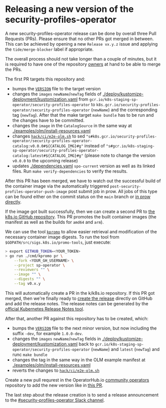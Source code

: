 # Releasing a new version of the security-profiles-operator

A new security-profiles-operator release can be done by overall three Pull Requests (PRs).
Please ensure that no other PRs got merged in between. This can be achieved by
opening a new `Release vx.y.z` issue and applying the `tide/merge-blocker` label
if appropriate.

The overall process should not take longer than a couple of minutes, but it is
required to have one of the repository [owners](./OWNERS) at hand to be able to
merge the PRs.

The first PR targets this repository and:

- bumps the [`VERSION`](VERSION) file to the target version
- changes the `images` `newName`/`newTag` fields of
  [./deploy/kustomize-deployment/kustomization.yaml](deploy/kustomize-deployment/kustomization.yaml)
  from `gcr.io/k8s-staging-sp-operator/security-profiles-operator` to
  `k8s.gcr.io/security-profiles-operator/security-profiles-operator` (`newName`) and the
  corresponding tag (`newTag`). After that the make target `make bundle`
  has to be run and the changes have to be committed.
- changes the `image` in the `CatalogSource` in the same way at
  [./examples/olm/install-resources.yaml](/examples/olm/install-resources.yaml)
- changes [`hack/ci/e2e-olm.sh`](/hack/ci/e2e-olm.sh) to sed
  `"s#k8s.gcr.io/security-profiles-operator/security-profiles-operator-catalog:v0.0.0#${CATALOG_IMG}#g"`
  instead of
  `"s#gcr.io/k8s-staging-sp-operator/security-profiles-operator-catalog:latest#${CATALOG_IMG}#g"`
  (please note to change the version `v0.0.0` to the upcoming release)
- updates [./dependencies.yaml](./dependencies.yaml) `spo-current` version as
  well as its linked files. Run `make verify-dependencies` to verify the
  results.

After this PR has been merged, we have to watch out the successful build of the
container image via the automatically triggered
`post-security-profiles-operator-push-image` post submit job in prow. All jobs of this
type can be found either on the commit status on the `main` branch or [in prow
directly](https://prow.k8s.io/?job=post-security-profiles-operator-push-image).

If the image got built successfully, then we can create a second PR to [the
k8s.io GitHub repository](https://github.com/kubernetes/k8s.io). This PR
promotes the built container images (the manifest as well as the builds for
`amd64` and `arm`).

We can use the tool
[`kpromo`](https://github.com/kubernetes-sigs/promo-tools#kpromo) to allow
easier retrieval and modification of the necessary container image digests.
To run the tool from `$GOPATH/src/sigs.k8s.io/promo-tools`, just execute:

```bash
> export GITHUB_TOKEN=<YOUR_TOKEN>
> go run ./cmd/kpromo pr \
    --fork <YOUR_GH_USERNAME> \
    --project sp-operator \
    --reviewers "" \
    --image "" \
    --digests "" \
    --tag v0.x.y
```

This will automatically create a PR in the k/k8s.io repository. If this PR got
merged, then we're finally ready to [create the
release](https://github.com/kubernetes-sigs/security-profiles-operator/releases/new)
directly on GitHub and add the release notes. The release notes can be generated
by the [official Kubernetes Release Notes
tool](https://github.com/kubernetes/release/tree/master/cmd/release-notes).

After that, another PR against this repository has to be created, which:

- bumps the [`VERSION`](VERSION) file to the next minor version, but now including the
  suffix `-dev`, for example `1.0.0-dev`.
- changes the `images` `newName`/`newTag` fields in
  [./deploy/kustomize-deployment/kustomization.yaml](deploy/kustomize-deployment/kustomization.yaml)
  back to `gcr.io/k8s-staging-sp-operator/security-profiles-operator`
  (`newName`) and `latest` (`newTag`) and runc `make bundle`
- changes the tag in the same way in the OLM example manifest at
  [./examples/olm/install-resources.yaml](/examples/olm/install-resources.yaml)
- reverts the changes to [`hack/ci/e2e-olm.sh`](/hack/ci/e2e-olm.sh)

Create a new pull requrest in the OperatorHub.io [community
operators](https://github.com/k8s-operatorhub/community-operators) repository to
add the new version like in [this
PR](https://github.com/k8s-operatorhub/community-operators/pull/1672).

The last step about the release creation is to send a release announcement to
the [#security-profiles-operator Slack channel](https://kubernetes.slack.com/messages/security-profiles-operator).

